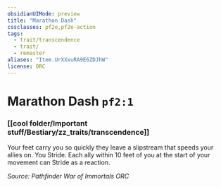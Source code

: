 ```yaml
---
obsidianUIMode: preview
title: "Marathon Dash"
cssclasses: pf2e,pf2e-action
tags:
  - trait/transcendence
  - trait/
  - remaster
aliases: "Item.UrXXxuRA9E6ZDJhW"
license: ORC
---
```

# Marathon Dash `pf2:1`

### [[cool folder/Important stuff/Bestiary/zz_traits/transcendence]]






Your feet carry you so quickly they leave a slipstream that speeds your allies on. You Stride. Each ally within 10 feet of you at the start of your movement can Stride as a reaction.

*Source: Pathfinder War of Immortals*
*ORC*